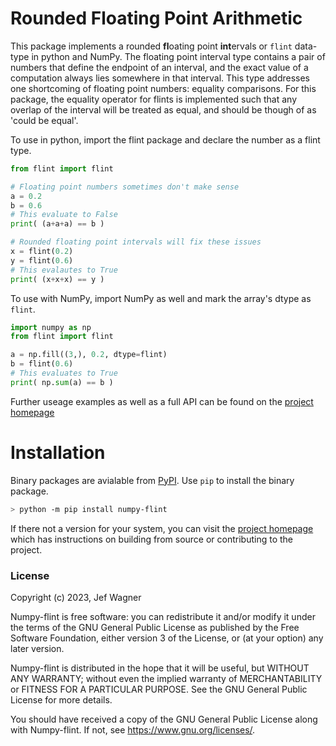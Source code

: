 # Rounded Floating Point Arithmetic

This package implements a rounded **fl**oating point **int**ervals or `flint` data-type
in python and NumPy. The floating point interval type contains a pair of numbers that
define the endpoint of an interval, and the exact value of a computation always lies
somewhere in that interval. This type addresses one shortcoming of floating point
numbers: equality comparisons. For this package, the equality operator for flints is
implemented such that any overlap of the interval will be treated as equal, and should
be though of as 'could be equal'.

To use in python, import the flint package and declare the number as a flint type.
```py
from flint import flint

# Floating point numbers sometimes don't make sense
a = 0.2
b = 0.6
# This evaluate to False
print( (a+a+a) == b )

# Rounded floating point intervals will fix these issues
x = flint(0.2)
y = flint(0.6)
# This evalautes to True
print( (x+x+x) == y )
```

To use with NumPy, import NumPy as well and mark the array's dtype as `flint`.
```py
import numpy as np
from flint import flint

a = np.fill((3,), 0.2, dtype=flint)
b = flint(0.6)
# This evaluates to True
print( np.sum(a) == b )
```

Further useage examples as well as a full API can be found on the [project homepage](https://jefwagner.github.io/flint/)

# Installation

Binary packages are avialable from [PyPI](https://pypi.org). Use `pip` to install the
binary package.
```sh
> python -m pip install numpy-flint
```

If there not a version for your system, you can visit the [project homepage](https://jefwagner.github.io/flint/) 
which has instructions on building from source or contributing to the project.

### License

Copyright (c) 2023, Jef Wagner

Numpy-flint is free software: you can redistribute it and/or modify it under the terms
of the GNU General Public License as published by the Free Software Foundation, either
version 3 of the License, or (at your option) any later version.

Numpy-flint is distributed in the hope that it will be useful, but WITHOUT ANY WARRANTY;
without even the implied warranty of MERCHANTABILITY or FITNESS FOR A PARTICULAR
PURPOSE. See the GNU General Public License for more details.

You should have received a copy of the GNU General Public License along with
Numpy-flint. If not, see <https://www.gnu.org/licenses/>.
